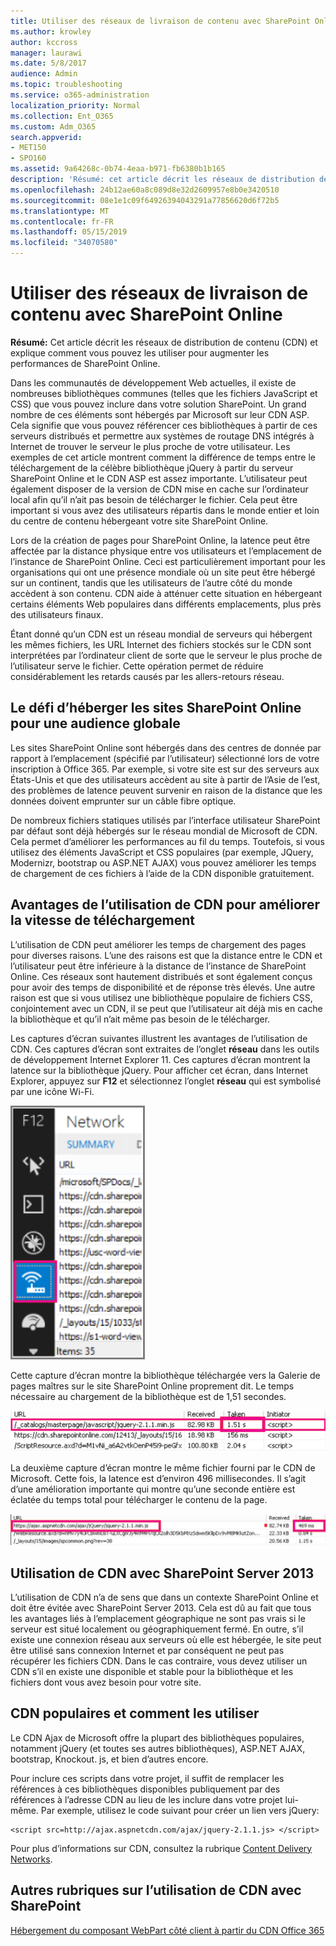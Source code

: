 ```yaml
---
title: Utiliser des réseaux de livraison de contenu avec SharePoint Online
ms.author: krowley
author: kccross
manager: laurawi
ms.date: 5/8/2017
audience: Admin
ms.topic: troubleshooting
ms.service: o365-administration
localization_priority: Normal
ms.collection: Ent_O365
ms.custom: Adm_O365
search.appverid:
- MET150
- SPO160
ms.assetid: 9a64268c-0b74-4eaa-b971-fb6380b1b165
description: 'Résumé: cet article décrit les réseaux de distribution de contenu (CDN) et explique comment vous pouvez les utiliser pour augmenter les performances de SharePoint Online.'
ms.openlocfilehash: 24b12ae60a8c089d8e32d2609957e8b0e3420510
ms.sourcegitcommit: 08e1e1c09f64926394043291a77856620d6f72b5
ms.translationtype: MT
ms.contentlocale: fr-FR
ms.lasthandoff: 05/15/2019
ms.locfileid: "34070580"
---
```

# <a name="using-content-delivery-networks-with-sharepoint-online"></a>Utiliser des réseaux de livraison de contenu avec SharePoint Online

 **Résumé:** Cet article décrit les réseaux de distribution de contenu (CDN) et explique comment vous pouvez les utiliser pour augmenter les performances de SharePoint Online. 
  
Dans les communautés de développement Web actuelles, il existe de nombreuses bibliothèques communes (telles que les fichiers JavaScript et CSS) que vous pouvez inclure dans votre solution SharePoint. Un grand nombre de ces éléments sont hébergés par Microsoft sur leur CDN ASP. Cela signifie que vous pouvez référencer ces bibliothèques à partir de ces serveurs distribués et permettre aux systèmes de routage DNS intégrés à Internet de trouver le serveur le plus proche de votre utilisateur. Les exemples de cet article montrent comment la différence de temps entre le téléchargement de la célèbre bibliothèque jQuery à partir du serveur SharePoint Online et le CDN ASP est assez importante. L’utilisateur peut également disposer de la version de CDN mise en cache sur l’ordinateur local afin qu’il n’ait pas besoin de télécharger le fichier. Cela peut être important si vous avez des utilisateurs répartis dans le monde entier et loin du centre de contenu hébergeant votre site SharePoint Online.
  
Lors de la création de pages pour SharePoint Online, la latence peut être affectée par la distance physique entre vos utilisateurs et l’emplacement de l’instance de SharePoint Online. Ceci est particulièrement important pour les organisations qui ont une présence mondiale où un site peut être hébergé sur un continent, tandis que les utilisateurs de l’autre côté du monde accèdent à son contenu. CDN aide à atténuer cette situation en hébergeant certains éléments Web populaires dans différents emplacements, plus près des utilisateurs finaux.
  
Étant donné qu’un CDN est un réseau mondial de serveurs qui hébergent les mêmes fichiers, les URL Internet des fichiers stockés sur le CDN sont interprétées par l’ordinateur client de sorte que le serveur le plus proche de l’utilisateur serve le fichier. Cette opération permet de réduire considérablement les retards causés par les allers-retours réseau.
  
## <a name="the-challenge-of-hosting-sharepoint-online-sites-for-a-global-audience"></a>Le défi d’héberger les sites SharePoint Online pour une audience globale

Les sites SharePoint Online sont hébergés dans des centres de donnée par rapport à l’emplacement (spécifié par l’utilisateur) sélectionné lors de votre inscription à Office 365. Par exemple, si votre site est sur des serveurs aux États-Unis et que des utilisateurs accèdent au site à partir de l’Asie de l’est, des problèmes de latence peuvent survenir en raison de la distance que les données doivent emprunter sur un câble fibre optique.
  
De nombreux fichiers statiques utilisés par l’interface utilisateur SharePoint par défaut sont déjà hébergés sur le réseau mondial de Microsoft de CDN. Cela permet d’améliorer les performances au fil du temps. Toutefois, si vous utilisez des éléments JavaScript et CSS populaires (par exemple, JQuery, Modernizr, bootstrap ou ASP.NET AJAX) vous pouvez améliorer les temps de chargement de ces fichiers à l’aide de la CDN disponible gratuitement.
  
## <a name="advantages-of-using-cdns-to-improve-download-speed"></a>Avantages de l’utilisation de CDN pour améliorer la vitesse de téléchargement

L’utilisation de CDN peut améliorer les temps de chargement des pages pour diverses raisons. L’une des raisons est que la distance entre le CDN et l’utilisateur peut être inférieure à la distance de l’instance de SharePoint Online. Ces réseaux sont hautement distribués et sont également conçus pour avoir des temps de disponibilité et de réponse très élevés. Une autre raison est que si vous utilisez une bibliothèque populaire de fichiers CSS, conjointement avec un CDN, il se peut que l’utilisateur ait déjà mis en cache la bibliothèque et qu’il n’ait même pas besoin de le télécharger.
  
Les captures d’écran suivantes illustrent les avantages de l’utilisation de CDN. Ces captures d’écran sont extraites de l’onglet **réseau** dans les outils de développement Internet Explorer 11. Ces captures d’écran montrent la latence sur la bibliothèque jQuery. Pour afficher cet écran, dans Internet Explorer, appuyez sur **F12** et sélectionnez l’onglet **réseau** qui est symbolisé par une icône Wi-Fi. 
  
![Capture d’écran du réseau F12](media/930541fd-af9b-434a-ae18-7bda867be128.png)
  
Cette capture d’écran montre la bibliothèque téléchargée vers la Galerie de pages maîtres sur le site SharePoint Online proprement dit. Le temps nécessaire au chargement de la bibliothèque est de 1,51 secondes.
  
![Capture d’écran du temps de chargement de 1,51 s](media/64225c79-fa53-480f-81cd-0d351674320e.png)
  
La deuxième capture d’écran montre le même fichier fourni par le CDN de Microsoft. Cette fois, la latence est d’environ 496 millisecondes. Il s’agit d’une amélioration importante qui montre qu’une seconde entière est éclatée du temps total pour télécharger le contenu de la page.
  
![Capture d’écran du temps de chargement de 469 ms](media/6a553cc3-25a0-42c1-aae7-4aebbc2eb4c3.png)
  
## <a name="using-cdns-with-sharepoint-server-2013"></a>Utilisation de CDN avec SharePoint Server 2013

L’utilisation de CDN n’a de sens que dans un contexte SharePoint Online et doit être évitée avec SharePoint Server 2013. Cela est dû au fait que tous les avantages liés à l’emplacement géographique ne sont pas vrais si le serveur est situé localement ou géographiquement fermé. En outre, s’il existe une connexion réseau aux serveurs où elle est hébergée, le site peut être utilisé sans connexion Internet et par conséquent ne peut pas récupérer les fichiers CDN. Dans le cas contraire, vous devez utiliser un CDN s’il en existe une disponible et stable pour la bibliothèque et les fichiers dont vous avez besoin pour votre site.
  
## <a name="popular-cdns-and-how-to-use-them"></a>CDN populaires et comment les utiliser

Le CDN Ajax de Microsoft offre la plupart des bibliothèques populaires, notamment jQuery (et toutes ses autres bibliothèques), ASP.NET AJAX, bootstrap, Knockout. js, et bien d’autres encore.
  
Pour inclure ces scripts dans votre projet, il suffit de remplacer les références à ces bibliothèques disponibles publiquement par des références à l’adresse CDN au lieu de les inclure dans votre projet lui-même. Par exemple, utilisez le code suivant pour créer un lien vers jQuery:
  
```
<script src=http://ajax.aspnetcdn.com/ajax/jquery-2.1.1.js> </script>
```

Pour plus d’informations sur CDN, consultez la rubrique [Content Delivery Networks](content-delivery-networks.md).
  
## <a name="more-topics-about-using-cdns-with-sharepoint"></a>Autres rubriques sur l’utilisation de CDN avec SharePoint

[Hébergement du composant WebPart côté client à partir du CDN Office 365](https://dev.office.com/sharepoint/docs/spfx/web-parts/get-started/hosting-webpart-from-office-365-cdn)
  

